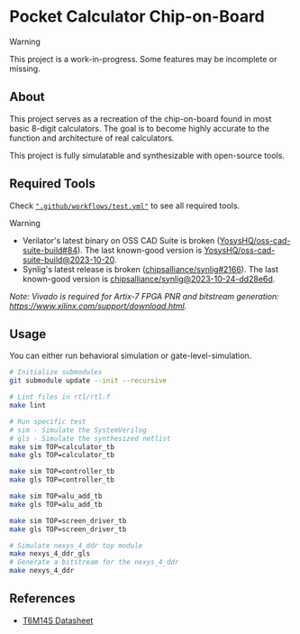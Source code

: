 
# Pocket Calculator Chip-on-Board

> [!Warning]
> This project is a work-in-progress. Some features may be incomplete or missing.

## About

This project serves as a recreation of the chip-on-board found in most basic 8-digit calculators. The goal is to become highly accurate to the function and architecture of real calculators.

This project is fully simulatable and synthesizable with open-source tools.

## Required Tools

<!-- Install all required open-source tools in one commmand:

```bash
curl -sSL https://raw.githubusercontent.com/sifferman/hdl-tool-installer/main/install | bash -s -- <build_dir> --oss-cad-suite --synlig
``` -->

Check [`".github/workflows/test.yml"`](https://github.com/sifferman/calculator/blob/main/.github/workflows/test.yml) to see all required tools.

> [!WARNING]
>
> * Verilator's latest binary on OSS CAD Suite is broken ([YosysHQ/oss-cad-suite-build#84](https://github.com/YosysHQ/oss-cad-suite-build/issues/84)). The last known-good version is [YosysHQ/oss-cad-suite-build@2023-10-20](https://github.com/YosysHQ/oss-cad-suite-build/releases/tag/2023-10-20).
> * Synlig's latest release is broken ([chipsalliance/synlig#2166](https://github.com/chipsalliance/synlig/pull/2166)). The last known-good version is [chipsalliance/synlig@2023-10-24-dd28e6d](https://github.com/chipsalliance/synlig/releases/tag/2023-10-24-dd28e6d).

*Note: Vivado is required for Artix-7 FPGA PNR and bitstream generation: <https://www.xilinx.com/support/download.html>.*

## Usage

You can either run behavioral simulation or gate-level-simulation.

```bash
# Initialize submodules
git submodule update --init --recursive

# Lint files in rtl/rtl.f
make lint

# Run specific test
# sim - Simulate the SystemVerilog
# gls - Simulate the synthesized netlist
make sim TOP=calculator_tb
make gls TOP=calculator_tb

make sim TOP=controller_tb
make gls TOP=controller_tb

make sim TOP=alu_add_tb
make gls TOP=alu_add_tb

make sim TOP=screen_driver_tb
make gls TOP=screen_driver_tb

# Simulate nexys_4_ddr top module
make nexys_4_ddr_gls
# Generate a bitstream for the nexys_4_ddr
make nexys_4_ddr
```

## References

* [T6M14S Datasheet](https://datasheetspdf.com/pdf-file/610519/ToshibaSemiconductor/T6M14S/1)
